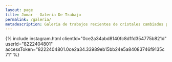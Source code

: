 ```yaml
---
layout: page
title: Jomar - Galeria De Trabajo
permalink: /galeria/
metadescription: Galeria de trabajos recientes de cristales cambiados por Jomar Auto Glass en Puerto Rico.
---
```


{% include instagram.html clientId="0ce2a34abd8140fc8d1fd354775b821d" userId="8222404801" accessToken="8222404801.0ce2a34.33989eb15bb24e5a84083746f9135c71" %}

<!--
| Username | User Id | Client Id | Access Token |

|mariotalavera|186507154|852527fed85f439380ef272557711267|186507154.852527f.3452986a8f87470f9353c21c8f84d8ef|
|jomarautoglass|8222404801|0ce2a34abd8140fc8d1fd354775b821d|8222404801.0ce2a34.33989eb15bb24e5a84083746f9135c71|


https://stackoverflow.com/questions/16496511/how-to-get-an-instagram-access-token

https://api.instagram.com/oauth/authorize/?client_id=CLIENT-ID&redirect_uri=REDIRECT-URI&response_type=token

https://api.instagram.com/oauth/authorize/?client_id=0ce2a34abd8140fc8d1fd354775b821d&redirect_uri=http://www.jomarautoglass.com/&response_type=token

https://codeofaninja.com/tools/find-instagram-user-id

https://jekyllcodex.org/without-plugin/instagram/

https://github.com/stevenschobert/instafeed.js#standard-options
-->